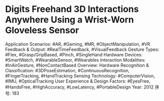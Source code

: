 # Digits Freehand 3D Interactions Anywhere Using a Wrist-Worn Gloveless Sensor

Application Scenarios: #AR, #Gaming, #MR, #ObjectManipulation, #VR
Feedback & Output: #RealTimeFeedback, #VisualFeedback
Gesture Types: #Flex, #Grasp/GripBased, #Pinch, #SingleHand
Hardware Devices: #SmartWatch, #WearableSensor, #Wearables
Interaction Modalities: #InAirGesture, #NonContactBased
Overview: Hardware
Recognition & Classification: #3DPoseEstimation, #ContinuousRecognition, #FingerTracking, #HandTracking
Sensing Technology: #ComputerVision, #IMU, #OpticalTracking
User Experience & Design Factors: #EyesFree, #HandsFree, #HighAccuracy, #LowLatency, #PortableDesign
Year: 2012
序号: 183